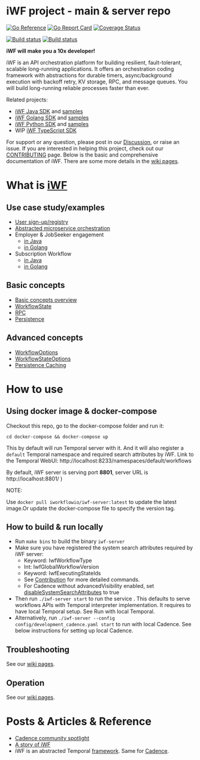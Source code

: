 # iWF project - main & server repo

[![Go Reference](https://pkg.go.dev/badge/github.com/indeedeng/iwf.svg)](https://pkg.go.dev/github.com/indeedeng/iwf)
[![Go Report Card](https://goreportcard.com/badge/github.com/indeedeng/iwf)](https://goreportcard.com/report/github.com/indeedeng/iwf)
[![Coverage Status](https://codecov.io/github/indeedeng/iwf/coverage.svg?branch=main)](https://app.codecov.io/gh/indeedeng/iwf/branch/main)

[![Build status](https://github.com/indeedeng/iwf/actions/workflows/ci-cadence-integ-test.yml/badge.svg?branch=main)](https://github.com/indeedeng/iwf/actions/workflows/ci-cadence-integ-test.yml)
[![Build status](https://github.com/indeedeng/iwf/actions/workflows/ci-temporal-integ-test.yml/badge.svg?branch=main)](https://github.com/indeedeng/iwf/actions/workflows/ci-temporal-integ-test.yml)

**iWF will make you a 10x developer!**

iWF is an API orchestration platform for building resilient, fault-tolerant, scalable long-running applications. 
It offers an orchestration coding framework with abstractions for durable timers, async/background execution with backoff retry, 
KV storage,  RPC, and message queues. You will build long-running reliable processes faster than ever.

Related projects:

* [iWF Java SDK](https://github.com/indeedeng/iwf-java-sdk) and [samples](https://github.com/indeedeng/iwf-java-samples) 
* [iWF Golang SDK](https://github.com/indeedeng/iwf-golang-sdk) and [samples](https://github.com/indeedeng/iwf-golang-samples)
* [iWF Python SDK](https://github.com/indeedeng/iwf-python-sdk) and [samples](https://github.com/indeedeng/iwf-python-samples)
* WIP [iWF TypeScript SDK](https://github.com/indeedeng/iwf-ts-sdk)

For support or any question, please post in our [Discussion](https://github.com/indeedeng/iwf/discussions), or raise an issue.
If you are interested in helping this project, check out our [CONTRIBUTING](https://github.com/indeedeng/iwf/blob/main/CONTRIBUTING.md) page.
Below is the basic and comprehensive documentation of iWF. There are some more details in the [wiki pages](https://github.com/indeedeng/iwf/wiki).

# What is [iWF](https://github.com/indeedeng/iwf/wiki)

## Use case study/examples
* [User sign-up/registry](https://github.com/indeedeng/iwf/wiki/Use-case-study-%E2%80%90%E2%80%90-user-signup-workflow)
* [Abstracted microservice orchestration]()
* Employer & JobSeeker engagement
  * [in Java](https://github.com/indeedeng/iwf-java-samples/tree/main/src/main/java/io/iworkflow/workflow/engagement)
  * [in Golang](https://github.com/indeedeng/iwf-golang-samples/blob/main/workflows/engagement)
* Subscription Workflow
  * [in Java](https://github.com/indeedeng/iwf-java-samples/tree/main/src/main/java/io/iworkflow/workflow/subscription)
  * [in Golang](https://github.com/indeedeng/iwf-golang-samples/blob/main/workflows/subscription)
## Basic concepts
* [Basic concepts overview](https://github.com/indeedeng/iwf/wiki/Basic-concepts-overview)
* [WorkflowState](https://github.com/indeedeng/iwf/wiki/WorkflowState)
* [RPC](https://github.com/indeedeng/iwf/wiki/RPC)
* [Persistence](https://github.com/indeedeng/iwf/wiki/Persistence)

## Advanced concepts
* [WorkflowOptions](https://github.com/indeedeng/iwf/wiki/WorkflowOptions)
* [WorkflowStateOptions](https://github.com/indeedeng/iwf/wiki/WorkflowStateOptions)
* [Persistence Caching](https://github.com/indeedeng/iwf/wiki/Persistence-Caching)

# How to use

## Using docker image & docker-compose

Checkout this repo, go to the docker-compose folder and run it:

```shell
cd docker-compose && docker-compose up
```

This by default will run Temporal server with it.
And it will also register a `default` Temporal namespace and required search attributes by iWF.
Link to the Temporal WebUI: http://localhost:8233/namespaces/default/workflows

By default, iWF server is serving port **8801**, server URL is http://localhost:8801/ )

NOTE:

Use `docker pull iworkflowio/iwf-server:latest` to update the latest image.Or update the docker-compose file to specify
the version tag.

## How to build & run locally

* Run `make bins` to build the binary `iwf-server`
* Make sure you have registered the system search attributes required by iWF server:
    * Keyword: IwfWorkflowType
    * Int: IwfGlobalWorkflowVersion
    * Keyword: IwfExecutingStateIds
    * See [Contribution](./CONTRIBUTING.md) for more detailed commands.
    * For Cadence without advancedVisibility enabled,
      set [disableSystemSearchAttributes](https://github.com/indeedeng/iwf/blob/main/config/development_cadence.yaml#L8)
      to true
* Then run  `./iwf-server start` to run the service . This defaults to serve workflows APIs with Temporal interpreter
  implementation. It requires to have local Temporal setup. See Run with local Temporal.
* Alternatively, run `./iwf-server --config config/development_cadence.yaml start` to run with local Cadence. See below
  instructions for setting up local Cadence.


## Troubleshooting

See our [wiki pages](https://github.com/indeedeng/iwf/wiki/iWF-Application-Operations#troubleshoot--debugging).


## Operation

See our [wiki pages](https://github.com/indeedeng/iwf/wiki/iWF-Application-Operations).

# Posts & Articles & Reference

* [Cadence community spotlight](https://cadenceworkflow.io/blog/2023/01/31/community-spotlight-january-2023/)
* [A story of iWF](https://medium.com/@qlong/a-letter-to-cadence-temporal-and-workflow-tech-community-b32e9fa97a0c)
* iWF is an abstracted Temporal [framework](https://github.com/temporalio/awesome-temporal). Same for [Cadence](https://github.com/uber/cadence#cadence).